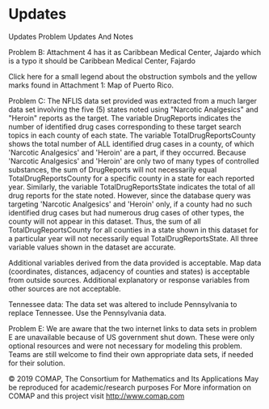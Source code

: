 # Updates
Updates
Problem Updates And Notes

Problem B: Attachment 4 has it as Caribbean Medical Center, Jajardo which is a typo it should be Caribbean Medical Center, Fajardo

Click here for a small legend about the obstruction symbols and the yellow marks found in Attachment 1: Map of Puerto Rico.

Problem C: The NFLIS data set provided was extracted from a much larger data set involving the five (5) states noted using "Narcotic Analgesics" and "Heroin" reports as the target. The variable DrugReports indicates the number of identified drug cases corresponding to these target search topics in each county of each state. The variable TotalDrugReportsCounty shows the total number of ALL identified drug cases in a county, of which 'Narcotic Analgesics' and 'Heroin' are a part, if they occurred. Because 'Narcotic Analgesics' and 'Heroin' are only two of many types of controlled substances, the sum of DrugReports will not necessarily equal TotalDrugReportsCounty for a specific county in a state for each reported year. Similarly, the variable TotalDrugReportsState indicates the total of all drug reports for the state noted. However, since the database query was targeting 'Narcotic Analgesics' and 'Heroin' only, if a county had no such identified drug cases but had numerous drug cases of other types, the county will not appear in this dataset. Thus, the sum of all TotalDrugReportsCounty for all counties in a state shown in this dataset for a particular year will not necessarily equal TotalDrugReportsState. All three variable values shown in the dataset are accurate.

Additional variables derived from the data provided is acceptable. Map data (coordinates, distances, adjacency of counties and states) is acceptable from outside sources. Additional explanatory or response variables from other sources are not acceptable.

Tennessee data: The data set was altered to include Pennsylvania to replace Tennessee. Use the Pennsylvania data.

Problem E: We are aware that the two internet links to data sets in problem E are unavailable because of US government shut down. These were only optional resources and were not necessary for modeling this problem. Teams are still welcome to find their own appropriate data sets, if needed for their solution.


© 2019 COMAP, The Consortium for Mathematics and Its Applications
May be reproduced for academic/research purposes
For More information on COMAP and this project visit http://www.comap.com
